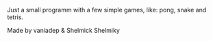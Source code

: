 Just a small programm with a few simple games, like: pong, snake and tetris.

Made by vaniadep & Shelmick Shelmiky
